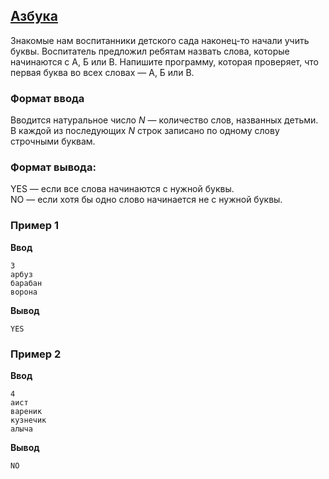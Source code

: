 ## [Азбука](../../../solutions/3.1/31_a.py)

Знакомые нам воспитанники детского сада наконец-то начали учить буквы.
Воспитатель предложил ребятам назвать слова, которые начинаются с А, Б или В. Напишите программу, которая проверяет, что первая буква во всех словах — А, Б или В.

### Формат ввода

Вводится натуральное число $N$ — количество слов, названных детьми.\
В каждой из последующих $N$ строк записано по одному слову строчными буквам.

### Формат вывода:

YES — если все слова начинаются с нужной буквы.\
NO — если хотя бы одно слово начинается не с нужной буквы.

### Пример 1

**Ввод**
```plaintext
3
арбуз
барабан
ворона
```

**Вывод**
```plaintext
YES
```

### Пример 2

**Ввод**
```plaintext
4
аист
вареник
кузнечик
алыча
```

**Вывод**
```plaintext
NO
```